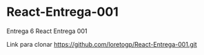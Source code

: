 # React-Entrega-001
Entrega 6  React Entrega 001 

Link para clonar https://github.com/loretogp/React-Entrega-001.git
